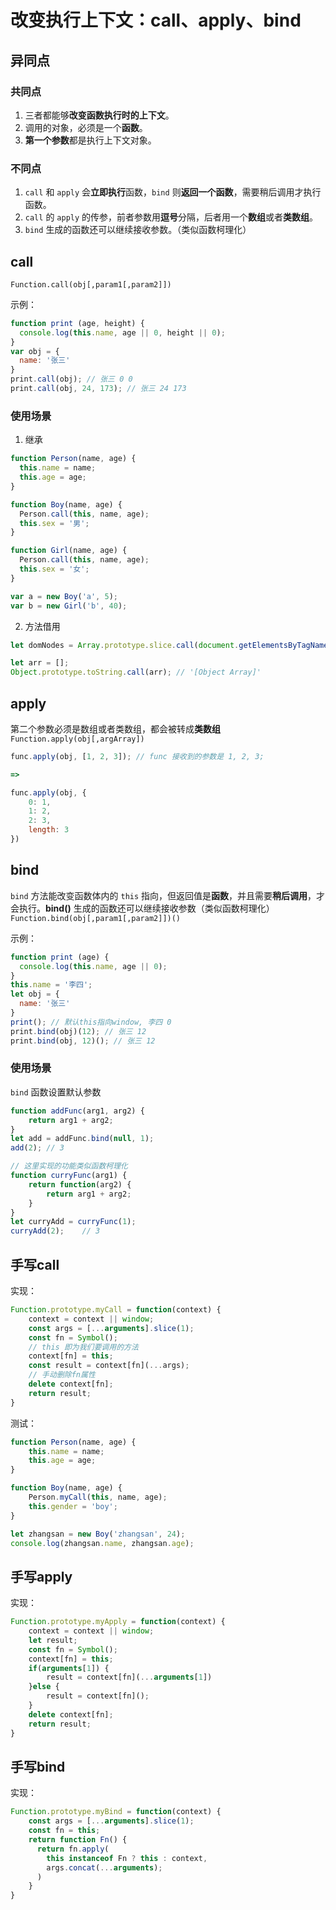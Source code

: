 # 改变执行上下文：call、apply、bind

## 异同点
### 共同点

1. 三者都能够**改变函数执行时的上下文**。
2. 调用的对象，必须是一个**函数**。
3. **第一个参数**都是执行上下文对象。

### 不同点
1. `call` 和 `apply` 会**立即执行**函数，`bind` 则**返回一个函数**，需要稍后调用才执行函数。
2. `call` 的 `apply` 的传参，前者参数用**逗号**分隔，后者用一个**数组**或者**类数组**。
3. `bind` 生成的函数还可以继续接收参数。（类似函数柯理化）

## call

`Function.call(obj[,param1[,param2]])`

示例：
```js
function print (age, height) {
  console.log(this.name, age || 0, height || 0);
}
var obj = {
  name: '张三'
}
print.call(obj); // 张三 0 0
print.call(obj, 24, 173); // 张三 24 173
```

### 使用场景

1. 继承 
```js
function Person(name, age) {
  this.name = name;
  this.age = age;
}

function Boy(name, age) {
  Person.call(this, name, age);
  this.sex = '男';
}

function Girl(name, age) {
  Person.call(this, name, age);
  this.sex = '女';
}

var a = new Boy('a', 5);
var b = new Girl('b', 40);
```

2. 方法借用

```js
let domNodes = Array.prototype.slice.call(document.getElementsByTagName("*"))

let arr = [];
Object.prototype.toString.call(arr); // '[Object Array]'
```


## apply

第二个参数必须是数组或者类数组，都会被转成**类数组**  
`Function.apply(obj[,argArray])`

```js
func.apply(obj, [1, 2, 3]); // func 接收到的参数是 1, 2, 3;

=>

func.apply(obj, {
    0: 1,
    1: 2,
    2: 3,
    length: 3
})
```


## bind

`bind` 方法能改变函数体内的 `this` 指向，但返回值是**函数**，并且需要**稍后调用**，才会执行。**bind()** 生成的函数还可以继续接收参数（类似函数柯理化）  
`Function.bind(obj[,param1[,param2]])()`  

示例：
```js
function print (age) {
  console.log(this.name, age || 0);
}
this.name = '李四';
let obj = {
  name: '张三'
}
print(); // 默认this指向window, 李四 0
print.bind(obj)(12); // 张三 12
print.bind(obj, 12)(); // 张三 12
```

### 使用场景

`bind` 函数设置默认参数

```js
function addFunc(arg1, arg2) {
    return arg1 + arg2;
}
let add = addFunc.bind(null, 1);
add(2); // 3

// 这里实现的功能类似函数柯理化
function curryFunc(arg1) {
    return function(arg2) {
        return arg1 + arg2;
    }
}
let curryAdd = curryFunc(1);
curryAdd(2);    // 3
```

## 手写call

实现：
```js
Function.prototype.myCall = function(context) {
    context = context || window;
    const args = [...arguments].slice(1);
    const fn = Symbol();
    // this 即为我们要调用的方法
    context[fn] = this;
    const result = context[fn](...args);
    // 手动删除fn属性
    delete context[fn];
    return result;
}
```

测试：
```js
function Person(name, age) {
    this.name = name;
    this.age = age;
}

function Boy(name, age) {
    Person.myCall(this, name, age);
    this.gender = 'boy';
}

let zhangsan = new Boy('zhangsan', 24);
console.log(zhangsan.name, zhangsan.age);
```

## 手写apply

实现：
```js
Function.prototype.myApply = function(context) {
    context = context || window;
    let result;
    const fn = Symbol();
    context[fn] = this;
    if(arguments[1]) {
        result = context[fn](...arguments[1])
    }else {
        result = context[fn]();
    }
    delete context[fn];
    return result;
}
```

## 手写bind

实现：
```js
Function.prototype.myBind = function(context) {
    const args = [...arguments].slice(1);
    const fn = this;
    return function Fn() {
      return fn.apply(
        this instanceof Fn ? this : context,
        args.concat(...arguments);
      )  
    }
}
```